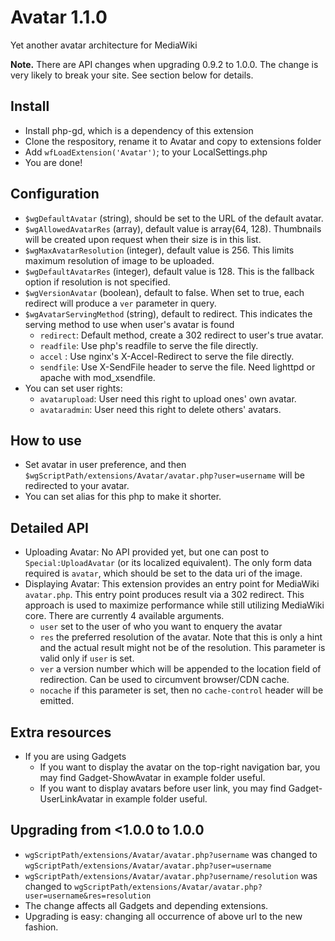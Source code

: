 # Avatar 1.1.0
Yet another avatar architecture for MediaWiki

**Note.** There are API changes when upgrading 0.9.2 to 1.0.0. The change is very likely to break your site. See section below for details.

## Install
* Install php-gd, which is a dependency of this extension
* Clone the respository, rename it to Avatar and copy to extensions folder
* Add `wfLoadExtension('Avatar')`; to your LocalSettings.php
* You are done!

## Configuration
* `$wgDefaultAvatar` (string), should be set to the URL of the default avatar.
* `$wgAllowedAvatarRes` (array), default value is array(64, 128). Thumbnails will be created upon request when their size is in this list.
* `$wgMaxAvatarResolution` (integer), default value is 256. This limits maximum resolution of image to be uploaded.
* `$wgDefaultAvatarRes` (integer), default value is 128. This is the fallback option if resolution is not specified.
* `$wgVersionAvatar` (boolean), default to false. When set to true, each redirect will produce a `ver` parameter in query.
* `$wgAvatarServingMethod` (string), default to redirect. This indicates the serving method to use when user's avatar is found
	* `redirect`: Default method, create a 302 redirect to user's true avatar.
	* `readfile`: Use php's readfile to serve the file directly.
	* `accel`   : Use nginx's X-Accel-Redirect to serve the file directly.
	* `sendfile`: Use X-SendFile header to serve the file. Need lighttpd or apache with mod_xsendfile.
* You can set user rights: 
	* `avatarupload`: User need this right to upload ones' own avatar.
	* `avataradmin`: User need this right to delete others' avatars.

## How to use
* Set avatar in user preference, and then `$wgScriptPath/extensions/Avatar/avatar.php?user=username` will be redirected to your avatar.
* You can set alias for this php to make it shorter.
 
## Detailed API
* Uploading Avatar: No API provided yet, but one can post to `Special:UploadAvatar` (or its localized equivalent). The only form data required is `avatar`, which should be set to the data uri of the image.
* Displaying Avatar: This extension provides an entry point for MediaWiki `avatar.php`. This entry point produces result via a 302 redirect. This approach is used to maximize performance while still utilizing MediaWiki core. There are currently 4 available arguments.
    * `user` set to the user of who you want to enquery the avatar
    * `res` the preferred resolution of the avatar. Note that this is only a hint and the actual result might not be of the resolution. This parameter is valid only if `user` is set.
    * `ver` a version number which will be appended to the location field of redirection. Can be used to circumvent browser/CDN cache.
    * `nocache` if this parameter is set, then no `cache-control` header will be emitted.

## Extra resources
* If you are using Gadgets
    * If you want to display the avatar on the top-right navigation bar, you may find Gadget-ShowAvatar in example folder useful.
    * If you want to display avatars before user link, you may find Gadget-UserLinkAvatar in example folder useful.

## Upgrading from <1.0.0 to 1.0.0
* `wgScriptPath/extensions/Avatar/avatar.php?username` was changed to `wgScriptPath/extensions/Avatar/avatar.php?user=username`
* `wgScriptPath/extensions/Avatar/avatar.php?username/resolution` was changed to `wgScriptPath/extensions/Avatar/avatar.php?user=username&res=resolution`
* The change affects all Gadgets and depending extensions.
* Upgrading is easy: changing all occurrence of above url to the new fashion.
